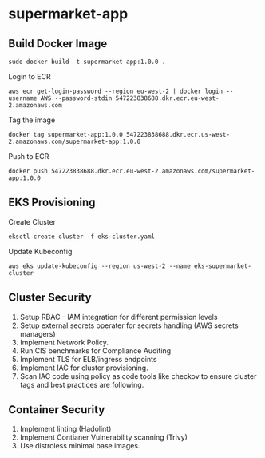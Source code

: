 # supermarket-app

## Build Docker Image

```
sudo docker build -t supermarket-app:1.0.0 .
```

Login to ECR

```
aws ecr get-login-password --region eu-west-2 | docker login --username AWS --password-stdin 547223838688.dkr.ecr.eu-west-2.amazonaws.com
```


Tag the image

```
docker tag supermarket-app:1.0.0 547223838688.dkr.ecr.us-west-2.amazonaws.com/supermarket-app:1.0.0
```
Push to ECR

```
docker push 547223838688.dkr.ecr.eu-west-2.amazonaws.com/supermarket-app:1.0.0
```


## EKS Provisioning

Create Cluster

```
eksctl create cluster -f eks-cluster.yaml
```

Update Kubeconfig

```
aws eks update-kubeconfig --region us-west-2 --name eks-supermarket-cluster
```

## Cluster Security

1. Setup RBAC - IAM integration for different permission levels
2. Setup external secrets operater for secrets handling (AWS secrets managers)
3. Implement Network Policy.
4. Run CIS benchmarks for Compliance Auditing
5. Implement TLS for ELB/ingress endpoints
6. Implement IAC for cluster provisioning.
7. Scan IAC code using policy as code tools like checkov to ensure cluster tags and best practices are following.


## Container Security

1. Implement linting (Hadolint)
2. Implement Contianer Vulnerability scanning (Trivy)
3. Use distroless minimal base images.